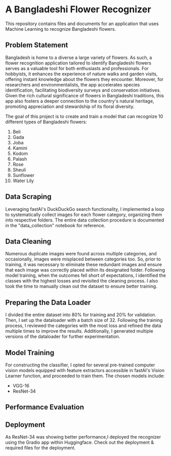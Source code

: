 # A Bangladeshi Flower Recognizer
This repository contains files and documents for an application that uses Machine Learning to recognize Bangladeshi flowers. 

## Problem Statement
Bangladesh is home to a diverse a large variety of flowers. As such, a flower recognition application tailored to identify Bangladeshi flowers serves as a valuable tool for both enthusiasts and professionals. For hobbyists, it enhances the experience of nature walks and garden visits, offering instant knowledge about the flowers they encounter. Moreover, for researchers and environmentalists, the app accelerates species identification, facilitating biodiversity surveys and conservation initiatives. Given the rich cultural significance of flowers in Bangladeshi traditions, this app also fosters a deeper connection to the country's natural heritage, promoting appreciation and stewardship of its floral diversity.

The goal of this project is to create and train a model that can recognize 10 different types of Bangladeshi flowers:
1. Beli
2. Gada
3. Joba
4. Kamini
5. Kodom
6. Palash
7. Rose
8. Sheuli
9. Sunflower
10. Water Lily

## Data Scraping
Leveraging fastAI's DuckDuckGo search functionality, I implemented a loop to systematically collect images for each flower category, organizing them into respective folders. The entire data collection procedure is documented in the "data_collection" notebook for reference.

## Data Cleaning
Numerous duplicate images were found across multiple categories, and occasionally, images were misplaced between categories too. So, prior to training, it was necessary to eliminate these redundant images and ensure that each image was correctly placed within its designated folder. Following model training, when the outcomes fell short of expectations, I identified the classes with the highest losses and revisited the cleaning process. I also took the time to manually clean out the dataset to ensure better training. 

## Preparing the Data Loader
I divided the entire dataset into 80% for training and 20% for validation. Then, I set up the dataloader with a batch size of 32. Following the training process, I reviewed the categories with the most loss and refined the data multiple times to improve the results. Additionally, I generated multiple versions of the dataloader for further experimentation.

## Model Training
For constructing the classifier, I opted for several pre-trained computer vision models equipped with feature extractors accessible in fastAI's Vision Learner function, and proceeded to train them. The chosen models include:
* VGG-16
* ResNet-34

## Performance Evaluation

## Deployment
As ResNet-34 was showing better performance,I deployed the recognizer using the Gradio app within Huggingface. Check out the deployment & required files for the deployment.
